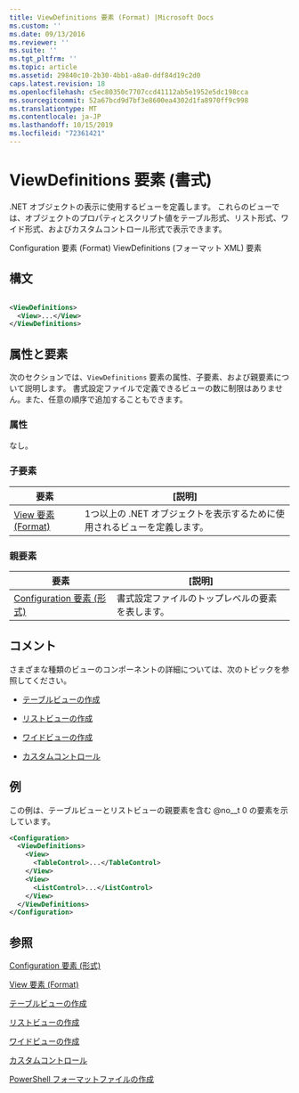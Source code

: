 ```yaml
---
title: ViewDefinitions 要素 (Format) |Microsoft Docs
ms.custom: ''
ms.date: 09/13/2016
ms.reviewer: ''
ms.suite: ''
ms.tgt_pltfrm: ''
ms.topic: article
ms.assetid: 29840c10-2b30-4bb1-a8a0-ddf84d19c2d0
caps.latest.revision: 18
ms.openlocfilehash: c5ec80350c7707ccd41112ab5e1952e5dc198cca
ms.sourcegitcommit: 52a67bcd9d7bf3e8600ea4302d1fa8970ff9c998
ms.translationtype: MT
ms.contentlocale: ja-JP
ms.lasthandoff: 10/15/2019
ms.locfileid: "72361421"
---
```

# <a name="viewdefinitions-element-format"></a>ViewDefinitions 要素 (書式)

.NET オブジェクトの表示に使用するビューを定義します。 これらのビューでは、オブジェクトのプロパティとスクリプト値をテーブル形式、リスト形式、ワイド形式、およびカスタムコントロール形式で表示できます。

Configuration 要素 (Format) ViewDefinitions (フォーマット XML) 要素

## <a name="syntax"></a>構文

```xml

<ViewDefinitions>
  <View>...</View>
</ViewDefinitions>
```

## <a name="attributes-and-elements"></a>属性と要素

次のセクションでは、`ViewDefinitions` 要素の属性、子要素、および親要素について説明します。 書式設定ファイルで定義できるビューの数に制限はありません。また、任意の順序で追加することもできます。

### <a name="attributes"></a>属性

なし。

### <a name="child-elements"></a>子要素

|要素|[説明]|
|-------------|-----------------|
|[View 要素 (Format)](./view-element-format.md)|1つ以上の .NET オブジェクトを表示するために使用されるビューを定義します。|

### <a name="parent-elements"></a>親要素

|要素|[説明]|
|-------------|-----------------|
|[Configuration 要素 (形式)](./configuration-element-format.md)|書式設定ファイルのトップレベルの要素を表します。|

## <a name="remarks"></a>コメント

さまざまな種類のビューのコンポーネントの詳細については、次のトピックを参照してください。

- [テーブルビューの作成](./creating-a-table-view.md)

- [リストビューの作成](./creating-a-list-view.md)

- [ワイドビューの作成](./creating-a-wide-view.md)

- [カスタムコントロール](./creating-custom-controls.md)

## <a name="example"></a>例

この例は、テーブルビューとリストビューの親要素を含む @no__t 0 の要素を示しています。

```xml
<Configuration>
  <ViewDefinitions>
    <View>
      <TableControl>...</TableControl>
    </View>
    <View>
      <ListControl>...</ListControl>
    </View>
  </ViewDefinitions>
</Configuration>
```

## <a name="see-also"></a>参照

[Configuration 要素 (形式)](./configuration-element-format.md)

[View 要素 (Format)](./view-element-format.md)

[テーブルビューの作成](./creating-a-table-view.md)

[リストビューの作成](./creating-a-list-view.md)

[ワイドビューの作成](./creating-a-wide-view.md)

[カスタムコントロール](./creating-custom-controls.md)

[PowerShell フォーマットファイルの作成](./writing-a-powershell-formatting-file.md)
